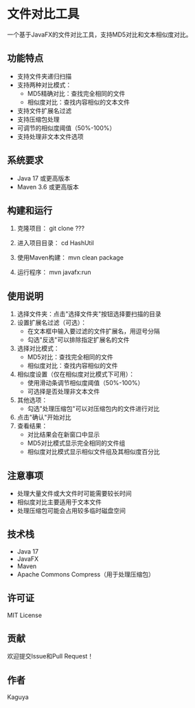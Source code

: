 # 文件对比工具

一个基于JavaFX的文件对比工具，支持MD5对比和文本相似度对比。

## 功能特点

- 支持文件夹递归扫描
- 支持两种对比模式：
  - MD5精确对比：查找完全相同的文件
  - 相似度对比：查找内容相似的文本文件
- 支持文件扩展名过滤
- 支持压缩包处理
- 可调节的相似度阈值（50%-100%）
- 支持处理非文本文件选项

## 系统要求

- Java 17 或更高版本
- Maven 3.6 或更高版本

## 构建和运行

1. 克隆项目：
git clone ???

2. 进入项目目录：
cd HashUtil

3. 使用Maven构建：
mvn clean package

4. 运行程序：
mvn javafx:run


## 使用说明

1. 选择文件夹：点击"选择文件夹"按钮选择要扫描的目录
2. 设置扩展名过滤（可选）：
   - 在文本框中输入要过滤的文件扩展名，用逗号分隔
   - 勾选"反选"可以排除指定扩展名的文件
3. 选择对比模式：
   - MD5对比：查找完全相同的文件
   - 相似度对比：查找内容相似的文件
4. 相似度设置（仅在相似度对比模式下可用）：
   - 使用滑动条调节相似度阈值（50%-100%）
   - 可选择是否处理非文本文件
5. 其他选项：
   - 勾选"处理压缩包"可以对压缩包内的文件进行对比
6. 点击"确认"开始对比
7. 查看结果：
   - 对比结果会在新窗口中显示
   - MD5对比模式显示完全相同的文件组
   - 相似度对比模式显示相似文件组及其相似度百分比

## 注意事项

- 处理大量文件或大文件时可能需要较长时间
- 相似度对比主要适用于文本文件
- 处理压缩包可能会占用较多临时磁盘空间

## 技术栈

- Java 17
- JavaFX
- Maven
- Apache Commons Compress（用于处理压缩包）

## 许可证

MIT License

## 贡献

欢迎提交Issue和Pull Request！

## 作者

Kaguya